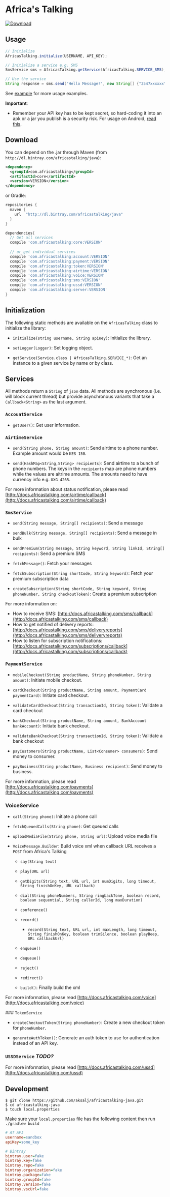 # Africa's Talking

[ ![Download](https://api.bintray.com/packages/africastalking/java/com.africastalking/images/download.svg) ](https://bintray.com/africastalking/java/com.africastalking/_latestVersion)

## Usage

```java
// Initialize
AfricasTalking.initialize(USERNAME, API_KEY);

// Initialize a service e.g. SMS
SmsService sms = AfricasTalking.getService(AfricasTalking.SERVICE_SMS);

// Use the service
String response = sms.send("Hello Message!", new String[] {"2547xxxxxx"});
```

See [example](example/) for more usage examples.


**Important**:

- Remember your API key has to be kept secret, so hard-coding it into an apk or a jar you publish is a security risk. For usage on Android, [read this](doc/ANDROID.md).

## Download

You can depend on the .jar through Maven (from `http://dl.bintray.com/africastalking/java`):
```xml
<dependency>
  <groupId>com.africastalking</groupId>
  <artifactId>core</artifactId>
  <version>VERSION</version>
</dependency>
```
or Gradle:
```groovy
repositories {
  maven {
    url  "http://dl.bintray.com/africastalking/java"
  }
}

dependencies{
  // Get all services
  compile 'com.africastalking:core:VERSION'
  
  // or get individual services
  compile 'com.africastalking:account:VERSION'
  compile 'com.africastalking:payment:VERSION'
  compile 'com.africastalking:token:VERSION'
  compile 'com.africastalking:airtime:VERSION'
  compile 'com.africastalking:voice:VERSION'
  compile 'com.africastalking:sms:VERSION'
  compile 'com.africastalking:ussd:VERSION'
  compile 'com.africastalking:server:VERSION'
}
```


## Initialization

The following static methods are available on the `AfricasTalking` class to initialize the library:

- `initialize(string username, String apiKey)`: Initialize the library.

- `setLogger(Logger)`: Set logging object.

- `getService(Service.class | AfricasTalking.SERVICE_*)`: Get an instance to a given service by name or by class.

## Services

All methods return a `String` of `json` data. All methods are synchronous (i.e. will block current thread) but provide asynchronous variants that take a `Callback<String>` as the last argument.

### `AccountService`

- `getUser()`: Get user information.

### `AirtimeService`

- `send(String phone, String amount)`: Send airtime to a phone number. Example amount would be `KES 150`.

- `send(HashMap<String,String> recipients)`: Send airtime to a bunch of phone numbers. The keys in the `recipients` map are phone numbers while the values are aitrime amounts. The amounts need to have currency info e.g. `UXG 4265`.

For more information about status notification, please read [http://docs.africastalking.com/airtime/callback](http://docs.africastalking.com/airtime/callback)

### `SmsService`

- `send(String message, String[] recipients)`: Send a message

- `sendBulk(String message, String[] recipients)`: Send a message in bulk

- `sendPremium(String message, String keyword, String linkId, String[] recipients)`: Send a premium SMS

- `fetchMessage()`: Fetch your messages

- `fetchSubscription(String shortCode, String keyword)`: Fetch your premium subscription data

- `createSubscription(String shortCode, String keyword, String phoneNumber, String checkoutToken)`: Create a premium subscription

For more information on: 

- How to receive SMS: [http://docs.africastalking.com/sms/callback](http://docs.africastalking.com/sms/callback)
- How to get notified of delivery reports: [http://docs.africastalking.com/sms/deliveryreports](http://docs.africastalking.com/sms/deliveryreports)
- How to listen for subscription notifications: [http://docs.africastalking.com/subscriptions/callback](http://docs.africastalking.com/subscriptions/callback)


### `PaymentService`

- `mobileCheckout(String productName, String phoneNumber, String amount)`: Initiate mobile checkout.

- `cardCheckout(String productName, String amount, PaymentCard paymentCard)`: Initiate card checkout.

- `validateCardCheckout(String transactionId, String token)`: Validate a card checkout

- `bankCheckout(String productName, String amount, BankAccount bankAccount)`: Initiate bank checkout.

- `validateBankCheckout(String transactionId, String token)`: Validate a bank checkout

- `payCustomers(String productName, List<Consumer> consumers)`: Send money to consumer. 

- `payBusiness(String productName, Business recipient)`: Send money to business.


For more information, please read [http://docs.africastalking.com/payments](http://docs.africastalking.com/payments)


### VoiceService

- `call(String phone)`: Initiate a phone call

- `fetchQueuedCalls(String phone)`: Get queued calls

- `uploadMediaFile(String phone, String url)`: Upload voice media file

- `VoiceMessage.Builder`: Build voice xml when callback URL receives a `POST` from Africa's Talking

    - `say(String text)`
    
    - `play(URL url)`
    
    - `getDigits(String text, URL url, int numDigits, long timeout, String finishOnKey, URL callback)`
    
    - `dial(String phoneNumbers, String ringbackTone, boolean record, boolean sequential, String callerId, long maxDuration)`
    
    - `conference()`
    
    - `record()`
      
      - `record(String text, URL url, int maxLength, long timeout, String finishOnKey, boolean trimSilence, boolean playBeep, URL callbackUrl)`
      
    - `enqueue()`
    
    - `dequeue()`
    
    - `reject()`
    
    - `redirect()`
    
    - `build()`: Finally build the xml


For more information, please read [http://docs.africastalking.com/voice](http://docs.africastalking.com/voice)

###​ `TokenService`

- `createCheckoutToken(String phoneNumber)`: Create a new checkout token for `phoneNumber`.

- `generateAuthToken()`: Generate an auth token to use for authentication instead of an API key.

### `USSDService` *TODO?*

For more information, please read [http://docs.africastalking.com/ussd](http://docs.africastalking.com/ussd)



## Development
```shell
$ git clone https://github.com/aksalj/africastalking-java.git
$ cd africastalking-java
$ touch local.properties
```

Make sure your `local.properties` file has the following content then run `./gradlew build`

```ini
# AT API
username=sandbox
apiKey=some_key

# Bintray
bintray.user=fake
bintray.key=fake
bintray.repo=fake
bintray.organization=fake
bintray.package=fake
bintray.groupId=fake
bintray.version=fake
bintray.vscUrl=fake
```
